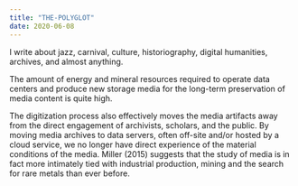 ```yaml
---
title: "THE-POLYGLOT"
date: 2020-06-08
---
```

I write about jazz, carnival, culture, historiography, digital humanities, archives, and almost anything. 

The amount of energy and mineral resources required to operate data centers and produce new storage media for the long-term preservation of media content is quite high. 

The digitization process also effectively moves the media artifacts away from the direct engagement of archivists, scholars, and the public. By moving media archives to data servers, often off-site and/or hosted by a cloud service, we no longer have direct experience of the material conditions of the media. Miller (2015) suggests that the study of media is in fact more intimately tied with industrial production, mining and the search for rare metals than ever before. 

 